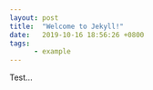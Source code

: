 ```yaml
---
layout: post
title:  "Welcome to Jekyll!"
date:   2019-10-16 18:56:26 +0800
tags:
      - example
---
```


Test...
